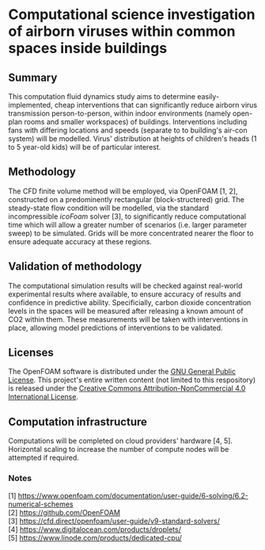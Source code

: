 # Computational science investigation of airborn viruses within common spaces inside buildings
## Summary
This computation fluid dynamics study aims to determine easily-implemented, cheap interventions that can significantly reduce airborn virus transmission person-to-person, within indoor environments (namely open-plan rooms and smaller workspaces) of buildings. Interventions including fans with differing locations and speeds (separate to to building's air-con system) will be modelled. Virus' distribution at heights of children's heads (1 to 5 year-old kids) will be of particular interest.

## Methodology
The CFD finite volume method will be employed, via OpenFOAM [1, 2], constructed on a predominently rectangular (block-structered) grid. The steady-state flow condition will be modelled, via the standard incompressible _icoFoam_ solver [3], to significantly reduce computational time which will allow a greater number of scenarios (i.e. larger parameter sweep) to be simulated. Grids will be more concentrated nearer the floor to ensure adequate accuracy at these regions.

## Validation of methodology
The computational simulation results will be checked against real-world experimental results where available, to ensure accuracy of results and confidence in predictive ability. Specificially, carbon dioxide concentration levels in the spaces will be measured after releasing a known amount of CO2 within them. These measurements will be taken with interventions in place, allowing model predictions of interventions to be validated. 

## Licenses
The OpenFOAM software is distributed under the [GNU General Public License](http://www.gnu.org/licenses/gpl-3.0.html). This project's entire written content (not limited to this respository) is released under the [Creative Commons Attribution-NonCommercial 4.0 International License](https://creativecommons.org/licenses/by-nc/4.0/).

## Computation infrastructure
Computations will be completed on cloud providers' hardware [4, 5]. Horizontal scaling to increase the number of compute nodes will be attempted if required.

### Notes
[1] https://www.openfoam.com/documentation/user-guide/6-solving/6.2-numerical-schemes  
[2] https://github.com/OpenFOAM  
[3] https://cfd.direct/openfoam/user-guide/v9-standard-solvers/  
[4] https://www.digitalocean.com/products/droplets/  
[5] https://www.linode.com/products/dedicated-cpu/